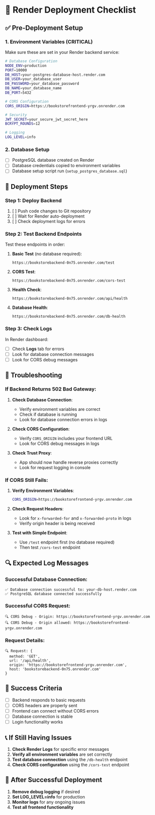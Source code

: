 # 🚀 Render Deployment Checklist

## ✅ **Pre-Deployment Setup**

### **1. Environment Variables (CRITICAL)**
Make sure these are set in your Render backend service:

```bash
# Database Configuration
NODE_ENV=production
PORT=10000
DB_HOST=your-postgres-database-host.render.com
DB_USER=your_database_user
DB_PASSWORD=your_database_password
DB_NAME=your_database_name
DB_PORT=5432

# CORS Configuration
CORS_ORIGIN=https://bookstorefrontend-yrgv.onrender.com

# Security
JWT_SECRET=your_secure_jwt_secret_here
BCRYPT_ROUNDS=12

# Logging
LOG_LEVEL=info
```

### **2. Database Setup**
- [ ] PostgreSQL database created on Render
- [ ] Database credentials copied to environment variables
- [ ] Database setup script run (`setup_postgres_database.sql`)

## 🔧 **Deployment Steps**

### **Step 1: Deploy Backend**
1. [ ] Push code changes to Git repository
2. [ ] Wait for Render auto-deployment
3. [ ] Check deployment logs for errors

### **Step 2: Test Backend Endpoints**
Test these endpoints in order:

1. **Basic Test** (no database required):
   ```
   https://bookstorebackend-0n75.onrender.com/test
   ```

2. **CORS Test**:
   ```
   https://bookstorebackend-0n75.onrender.com/cors-test
   ```

3. **Health Check**:
   ```
   https://bookstorebackend-0n75.onrender.com/api/health
   ```

4. **Database Health**:
   ```
   https://bookstorebackend-0n75.onrender.com/db-health
   ```

### **Step 3: Check Logs**
In Render dashboard:
- [ ] Check **Logs** tab for errors
- [ ] Look for database connection messages
- [ ] Look for CORS debug messages

## 🐛 **Troubleshooting**

### **If Backend Returns 502 Bad Gateway:**

1. **Check Database Connection**:
   - Verify environment variables are correct
   - Check if database is running
   - Look for database connection errors in logs

2. **Check CORS Configuration**:
   - Verify `CORS_ORIGIN` includes your frontend URL
   - Look for CORS debug messages in logs

3. **Check Trust Proxy**:
   - App should now handle reverse proxies correctly
   - Look for request logging in console

### **If CORS Still Fails:**

1. **Verify Environment Variables**:
   ```bash
   CORS_ORIGIN=https://bookstorefrontend-yrgv.onrender.com
   ```

2. **Check Request Headers**:
   - Look for `x-forwarded-for` and `x-forwarded-proto` in logs
   - Verify origin header is being received

3. **Test with Simple Endpoint**:
   - Use `/test` endpoint first (no database required)
   - Then test `/cors-test` endpoint

## 🔍 **Expected Log Messages**

### **Successful Database Connection:**
```
✅ Database connection successful to: your-db-host.render.com
✅ PostgreSQL database connected successfully
```

### **Successful CORS Request:**
```
🔍 CORS Debug - Origin: https://bookstorefrontend-yrgv.onrender.com
🔍 CORS Debug - Origin allowed: https://bookstorefrontend-yrgv.onrender.com
```

### **Request Details:**
```
🔍 Request: {
  method: 'GET',
  url: '/api/health',
  origin: 'https://bookstorefrontend-yrgv.onrender.com',
  host: 'bookstorebackend-0n75.onrender.com'
}
```

## 🎯 **Success Criteria**

- [ ] Backend responds to basic requests
- [ ] CORS headers are properly sent
- [ ] Frontend can connect without CORS errors
- [ ] Database connection is stable
- [ ] Login functionality works

## 📞 **If Still Having Issues**

1. **Check Render Logs** for specific error messages
2. **Verify all environment variables** are set correctly
3. **Test database connection** using the `/db-health` endpoint
4. **Check CORS configuration** using the `/cors-test` endpoint

## 🔄 **After Successful Deployment**

1. **Remove debug logging** if desired
2. **Set LOG_LEVEL=info** for production
3. **Monitor logs** for any ongoing issues
4. **Test all frontend functionality** 